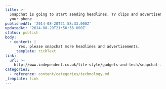 ```yaml
---
title: >-
  Snapchat is going to start sending headlines, TV clips and advertisements to
  your phone
publishedAt: '2014-08-20T21:58:33.000Z'
updatedAt: '2014-08-20T21:58:33.000Z'
status: publish
body:
  - content: |
      Yes, please snapchat more headlines and advertisements.
    _template: richText
link:
  url: >-
    http://www.independent.co.uk/life-style/gadgets-and-tech/snapchat-is-going-to-start-sending-headlines-tv-clips-and-advertisements-to-your-phone-9680135.html
categories:
  - reference: content/categories/technology.md
_template: link
---
```



